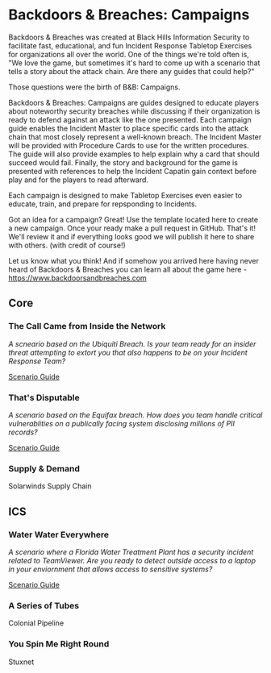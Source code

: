 # Backdoors & Breaches: Campaigns
Backdoors & Breaches was created at Black Hills Information Security to facilitate fast, educational, and fun Incident Response Tabletop Exercises for organizations all over the world. One of the things we're told often is, "We love the game, but sometimes it's hard to come up with a scenario that tells a story about the attack chain. Are there any guides that could help?"

Those questions were the birth of B&B: Campaigns. 

Backdoors & Breaches: Campaigns are guides designed to educate players about noteworthy security breaches while discussing if their organization is ready to defend against an attack like the one presented. Each campaign guide enables the Incident Master to place specific cards into the attack chain that most closely represent a well-known breach. The Incident Master will be provided with Procedure Cards to use for the written procedures. The guide will also provide examples to help explain why a card that should succeed would fail. Finally, the story and background for the game is presented with references to help the Incident Capatin gain context before play and for the players to read afterward. 

Each campaign is designed to make Tabletop Exercises even easier to educate, train, and prepare for repsponding to Incidents. 

Got an idea for a campaign? Great! Use the template located here to create a new campaign. Once your ready make a pull request in GitHub. That's it! We'll review it and if everything looks good we will publish it here to share with others. (with credit of course!)

Let us know what you think! And if somehow you arrived here having never heard of Backdoors & Breaches you can learn all about the game here - https://www.backdoorsandbreaches.com 


## Core

### The Call Came from Inside the Network
*A scneario based on the Ubiquiti Breach. Is your team ready for an insider threat attempting to extort you that also happens to be on your Incident Response Team?*

[Scenario Guide](https://github.com/AntiSyphon/BandBCampaigns/blob/main/Call%20From%20Inside%20the%20Network/Call%20From%20Inside%20the%20Network.md)

### That's Disputable
*A scenario based on the Equifax breach. How does you team handle critical vulnerablities on a publically facing system disclosing millions of PII records?*

[Scenario Guide](https://github.com/AntiSyphon/BandBCampaigns/blob/main/That's%20Disputable/That's%20Disputable.md)

### Supply & Demand
Solarwinds
Supply Chain

## ICS

### Water Water Everywhere
*A scenario where a Florida Water Treatment Plant has a security incident related to TeamViewer. Are you ready to detect outside access to a laptop in your enviornment that allows access to sensitive systems?*

[Scenario Guide](https://github.com/AntiSyphon/BandBCampaigns/blob/main/WaterWaterEverywhere/WaterWaterEverywhere.md)

### A Series of Tubes
Colonial Pipeline

### You Spin Me Right Round
Stuxnet
